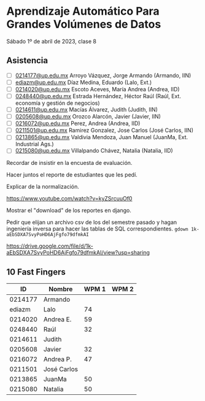 Aprendizaje Automático Para Grandes Volúmenes de Datos
======================================================

Sábado 1º de abril de 2023, clase 8

Asistencia
----------

- [ ] 0214177@up.edu.mx Arroyo Vázquez, Jorge Armando (Armando, IIN) 
- [ ] ediazm@up.edu.mx  Díaz Medina, Eduardo (Lalo, Ext.)
- [ ] 0214020@up.edu.mx Escoto Aceves, María Andrea (Andrea, IID)
- [ ] 0248440@up.edu.mx Estrada Hernández, Héctor Raúl (Raúl, Ext. economía y gestión de negocios)
- [ ] 0214611@up.edu.mx Macías Álvarez, Judith (Judith, IIN)
- [ ] 0205608@up.edu.mx Orozco Alarcón, Javier (Javier, IIN) 
- [ ] 0216072@up.edu.mx Perez, Andrea (Andrea, IID)
- [ ] 0211501@up.edu.mx Ramirez Gonzalez, Jose Carlos (José Carlos, IIN)
- [ ] 0213865@up.edu.mx Valdivia Mendoza, Juan Manuel (JuanMa, Ext. Industrial Ags.)
- [ ] 0215080@up.edu.mx Villalpando Chávez, Natalia (Natalia, IID)

Recordar de insistir en la encuesta de evaluación.

Hacer juntos el reporte de estudiantes que les pedí.

Explicar de la normalización.

<https://www.youtube.com/watch?v=kyZSrcuuOf0>

Mostrar el "download" de los reportes en django.

Pedir que elijan un archivo csv de los del semestre pasado y hagan ingeniería inversa para hacer las tablas de
SQL correspondientes. `gdown 1k-aEbSDXA7SvyPoHD6AjFgfo79dfmkAI`

<https://drive.google.com/file/d/1k-aEbSDXA7SvyPoHD6AjFgfo79dfmkAI/view?usp=sharing>

10 Fast Fingers
---------------

| ID      | Nombre      | WPM 1 | WPM 2 |
|---------|-------------|-------|-------|
| 0214177 | Armando     |       |       |
| ediazm  | Lalo        | 74    |       |
| 0214020 | Andrea E.   | 59    |       |
| 0248440 | Raúl        | 32    |       |
| 0214611 | Judith      |       |       |
| 0205608 | Javier      | 32    |       |
| 0216072 | Andrea P.   | 47    |       |
| 0211501 | José Carlos |       |       |
| 0213865 | JuanMa      | 50    |       |
| 0215080 | Natalia     | 50    |       |
